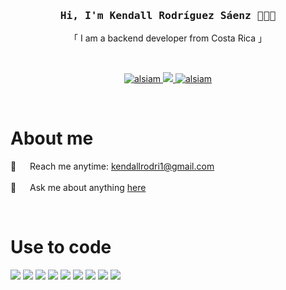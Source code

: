 
<h3 align="center">
    <samp>
        Hi, I'm Kendall Rodríguez Sáenz 👋👨‍💻
    </samp>
</h3>

<p align=center>
    「 I am a backend developer from Costa Rica 」
</p>

<br>
<p align="center">
    <a href="https://www.linkedin.com/in/kendall-rodriguez-b53831264/" target="_blank">
        <img src="https://img.shields.io/badge/LinkedIn-0077B5?style=for-the-badge&logo=linkedin&logoColor=white" alt="alsiam"/>
    </a>
    <!-- <a href="https://dev.to/alsiam" target="_blank">
    <img src="https://img.shields.io/badge/dev.to-0A0A0A?style=for-the-badge&logo=dev.to&logoColor=white" alt="alsiam" />
    </a> -->
    <a href="https://twitter.com/TACHY_FPS" target="_blank">
        <img src="https://img.shields.io/badge/Twitter-1DA1F2?style=for-the-badge&logo=twitter&logoColor=white" />
    </a>
    <a href="https://www.instagram.com/kendall_rodri06/" target="_blank">
        <img src="https://img.shields.io/badge/Instagram-fe4164?style=for-the-badge&logo=instagram&logoColor=white" alt="alsiam" />
    </a> 
</p>
<br />
<!-- About Section -->
<h1>About me</h1>
<p>
  
 📧 &emsp; Reach me anytime: kendallrodri1@gmail.com<br/><br/>
 💬 &emsp; Ask me about anything [here](https://github.com/Tachy06/Tachy06/issues)
</p>
<br/>
<h1>Use to code</h1>
<p>
    <a target="_blank">
    <img src="https://img.shields.io/badge/Django-092E20?style=for-the-badge&logo=django&logoColor=green"/>
    </a>
    <a target="_blank">
    <img src="https://img.shields.io/badge/HTML5-E34F26?style=for-the-badge&logo=html5&logoColor=white"/>
    </a>
    <a target="_blank">
    <img src="https://img.shields.io/badge/CSS3-1572B6?style=for-the-badge&logo=css3&logoColor=white"/>
    </a>
    <a target="_blank">
    <img src="https://img.shields.io/badge/Javascript-F0DB4F?style=for-the-badge&labelColor=black&logo=javascript&logoColor=F0DB4F"/>
    </a>
    <a target="_blank">
    <img src="https://img.shields.io/badge/Bootstrap-563D7C?style=for-the-badge&logo=bootstrap&logoColor=white"/>
    </a>
    <a target="_blank">
    <img src="https://img.shields.io/badge/Visual_Studio-0078d7?style=for-the-badge&logo=visual%20studio&logoColor=white"/>
    </a>
    <a target="_blank">
    <img src="https://img.shields.io/badge/Git-F05032?style=for-the-badge&logo=git&logoColor=white"/>
    </a>
    <a target="_blank">
    <img src="https://img.shields.io/badge/llama%20index-black?style=for-the-badge&logo=python"/>
    </a>
    <a target="_blank">
    <img src="https://img.shields.io/badge/Angular-DD0031?style=for-the-badge&logo=angular&logoColor=white"/>
    </a>
</p>